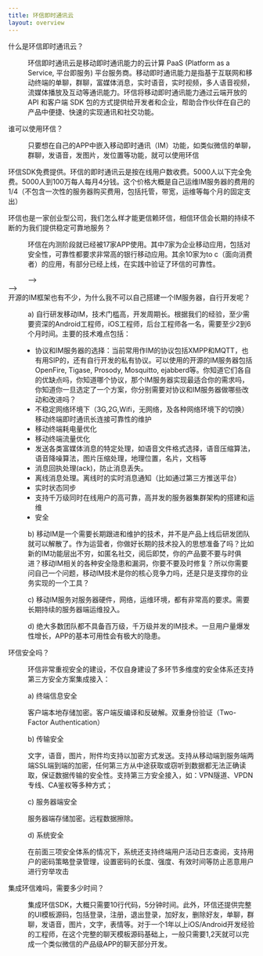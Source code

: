 ```yaml
---
title: 环信即时通讯云
layout: overview
---
```


<script type="text/javascript" src="/js/analyticsCount.js"></script>


<div class="wrap_bd">
  <div class="im_default_bg">
    <div id="container" class="faq_con">
      <em></em>
      <div class="faq_items">
        <dl>
          <dt>什么是环信即时通讯云？</dt>
          <dd>
            <span></span>
            <p>环信即时通讯云是移动即时通讯能力的云计算 PaaS (Platform as a Service, 平台即服务) 平台服务商。移动即时通讯能力是指基于互联网和移动终端的单聊，群聊，富媒体消息，实时语音，实时视频，多人语音视频，流媒体播放及互动等通讯能力。环信将移动即时通讯能力通过云端开放的API 和客户端 SDK 包的方式提供给开发者和企业，帮助合作伙伴在自己的产品中便捷、快速的实现通讯和社交功能。</p>
          </dd>
          <dt>谁可以使用环信？</dt>
          <dd>
            <span></span>
            <p>只要想在自己的APP中嵌入移动即时通讯（IM）功能，如类似微信的单聊，群聊，发语音，发图片，发位置等功能，就可以使用环信</p>
          </dd>
          <!-- #### 
			<dt>环信怎么收费？</dt>
          <dd>
            <span></span> 
            <p>环信SDK免费提供。环信的即时通讯云是按在线用户数收费。注册用户300万以下或者日活30万以下终身免费。这个价格大概是自己运维IM服务器的费用的1/4（不包含一次性的服务器购买费用，包括托管，带宽，运维等每个月的固定支出）</p>-->
            <p>环信SDK免费提供。环信的即时通讯云是按在线用户数收费。5000人以下完全免费。5000人到100万每人每月4分钱。这个价格大概是自己运维IM服务器的费用的1/4（不包含一次性的服务器购买费用，包括托管，带宽，运维等每个月的固定支出）</p>
          </dd>
        <dt>环信也是一家创业型公司，我们怎么样才能更信赖环信，相信环信会长期的持续不断的为我们提供稳定可靠地服务？</dt>
          <dd>
            <span></span>
            <p>环信在内测阶段就已经被17家APP使用。其中7家为企业移动应用，包括对安全性，可靠性都要求非常高的银行移动应用。其余10家为to c（面向消费者）的应用，有部分已经上线，在实践中验证了环信的可靠性。</p>-->
          </dd>
			-->
          <dt>开源的IM框架也有不少，为什么我不可以自己搭建一个IM服务器，自行开发呢？</dt>
          <dd>
            <span></span>
            <p>a)   自行研发移动IM，技术门槛高，开发周期长。根据我们的经验，至少需要资深的Android工程师，iOS工程师，后台工程师各一名，需要至少2到6个月时间。主要的技术难点包括：</p>
<ul style="list-style: disc outside none; padding-left: 15px;">
  <li>协议和IM服务器的选择：当前常用作IM的协议包括XMPP和MQTT，也有用SIP的，还有自行开发的私有协议。可以使用的开源的IM服务器包括OpenFire, Tigase, Prosody, Mosquitto, ejabberd等。你知道它们各自的优缺点吗，你知道哪个协议，那个IM服务器实现最适合你的需求吗，你知道你一旦选定了一个方案，你分别需要对协议和IM服务器做哪些改动和改进吗？</li>
  <li>不稳定网络环境下（3G,2G,Wifi，无网络，及各种网络环境下的切换）移动终端即时通讯长连接可靠性的维护</li>
  <li>移动终端耗电量优化</li>
  <li>移动终端流量优化</li>
  <li>发送各类富媒体消息的特定处理，如语音文件格式选择，语音压缩算法，语音降噪算法，图片压缩处理，地理位置，名片，文档等</li>
  <li>消息回执处理(ack)，防止消息丢失。</li>
  <li>离线消息处理。离线时的实时消息通知（比如通过第三方推送平台）</li>
  <li>实时状态同步</li>
  <li>支持千万级同时在线用户的高可靠，高并发的服务器集群架构的搭建和运维</li>
  <li>安全</li>
</ul>
<p>b)   移动IM是一个需要长期跟进和维护的技术，并不是产品上线后研发团队就可以解散了。作为运营者，你做好长期的技术投入的思想准备了吗？比如新的IM功能层出不穷，如匿名社交，阅后即焚，你的产品要不要与时俱进？移动IM相关的各种安全隐患和漏洞，你要不要及时修复？所以你需要问自己一个问题，移动IM技术是你的核心竞争力吗，还是只是支撑你的业务实现的一个工具？</p>
<p>c) 移动IM服务对服务器硬件，网络，运维环境，都有非常高的要求。需要长期持续的服务器端运维投入。</p>
<p>d) 绝大多数团队都不具备百万级，千万级并发的IM技术。一旦用户量爆发性增长，APP的基本可用性会有极大的隐患。</p>
</p>
          </dd>
          <dt>环信安全吗？</dt>
          <dd>
            <span></span>
            <p>环信非常重视安全的建设，不仅自身建设了多环节多维度的安全体系还支持第三方安全方案集成接入：</p>
<p>a) 终端信息安全</p>
<p>客户端本地存储加密。客户端反编译和反破解。双重身份验证（Two-Factor Authentication）</p>
<p>b) 传输安全</p>
<p>文字，语音，图片，附件均支持以加密方式发送。支持从移动端到服务端两端SSL端到端的加密，任何第三方从中途获取或窃听到数据都无法正确读取，保证数据传输的安全性。支持第三方安全接入，如：VPN隧道、VPDN专线、CA鉴权等多种方式；</p>
<p>c) 服务器端安全</p>
<p>服务器端存储加密。远程数据擦除。</p>
<p>d) 系统安全</p>
<p>在前面三项安全体系的情况下，系统还支持终端用户活动日志查阅，支持用户的密码策略登录管理，设置密码的长度、强度、有效时间等防止恶意用户进行穷举攻击</p>
</p>
          </dd>
          <dt>集成环信难吗，需要多少时间？</dt>
          <dd>
            <span></span>
            <p>集成环信SDK，大概只需要10行代码，5分钟时间。此外，环信还提供完整的UI模板源码，包括登录，注册，退出登录，加好友，删除好友，单聊，群聊，发语音，图片，文字，表情等。对于一个1年以上iOS/Android开发经验的工程师，在这个完整的聊天模板源码基础上，一般只需要1,2天就可以完成一个类似微信的产品级APP的聊天部分开发。</p>
          </dd>
        </dl>
      </div>
    </div>
  </div>
  <div class="clearfix"></div>
</div>